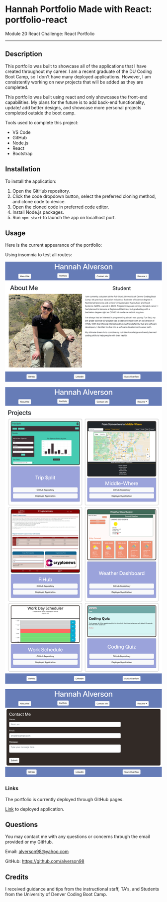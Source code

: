# Hannah Portfolio Made with React: portfolio-react

Module 20 React Challenge: React Portfolio

---

## Description

This portfolio was built to showcase all of the applications that I have created throughout my career. I am a recent graduate of the DU Coding Boot Camp, so I don't have many deployed applications. However, I am consistently working on new projects that will be added as they are completed.

This portfolio was built using react and only showcases the front-end capabilities. My plans for the future is to add back-end functionality, update/ add better designs, and showcase more personal projects completed outside the boot camp.

Tools used to complete this project:

- VS Code
- GitHub
- Node.js
- React
- Bootstrap

## Installation

To install the application:

1. Open the GitHub repository.
2. Click the code dropdown button, select the preferred cloning method, and clone code to device.
3. Open the cloned code in preferred code editor.
4. Install Node.js packages.
5. Run `npm start` to launch the app on localhost port.

## Usage

Here is the current appearance of the portfolio:

Using insomnia to test all routes:

![Screenshot of about me page](./src/assets/about-me.png)

![Screenshot of portfolio page](./src/assets/project-page.png)

![Screenshot of contact page](./src/assets/contact-page.png)

### Links

The portfolio is currently deployed through GitHub pages.

[Link]() to deployed application.

## Questions

You may contact me with any questions or concerns through the email provided or my GitHub.

Email: alverson98@yahoo.com

GitHub: https://github.com/alverson98

## Credits

I received guidance and tips from the instructional staff, TA's, and Students from the University of Denver Coding Boot Camp.
